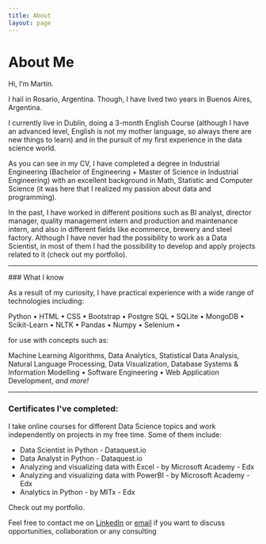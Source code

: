 ```yaml
---
title: About
layout: page
---
```


<h1>About Me</h1>

Hi, I’m Martin.

I hail in Rosario, Argentina. Though, I have lived two years in Buenos Aires, Argentina.

I currently live in Dublin, doing a 3-month English Course (although I have an advanced level, English is not my mother language, so always there are new things to learn) and in the pursuit of my first experience in the data science world.

As you can see in my CV, I have completed a degree in Industrial Engineering (Bachelor of Engineering + Master of Science in Industrial Engineering) with an excellent background in Math, Statistic and Computer Science (it was here that I realized my passion about data and programming).

In the past, I have worked in different positions such as BI analyst, director manager, quality management intern and production and maintenance intern, and also in different fields like ecommerce, brewery and steel factory. Although I have never had the possibility to work as a Data Scientist, in most of them I had the possibility to develop and apply projects related to it (check out my portfolio).

<hr>

### What I know

As a result of my curiosity, I have practical experience with a wide range of technologies including:

Python • HTML • CSS • Bootstrap • Postgre SQL • SQLite • MongoDB • Scikit-Learn • NLTK • Pandas • Numpy • Selenium • 

for use with concepts such as:

Machine Learning Algorithms, Data Analytics, Statistical Data Analysis, Natural Language Processing, Data Visualization, Database Systems & Information Modelling • Software Engineering • Web Application Development, <em>and more!</em>

<hr>

### Certificates I've completed:

I take online courses for different Data Science topics and work independently on projects in my free time. Some of them include:

* Data Scientist in Python - Dataquest.io
* Data Analyst in Python - Dataquest.io
* Analyzing and visualizing data with Excel - by Microsoft Academy - Edx
* Analyzing and visualizing data with PowerBI - by Microsoft Academy - Edx
* Analytics in Python - by MITx - Edx


Check out my portfolio.

Feel free to contact me on [LinkedIn](https://www.linkedin.com/in/pederneramarting) or <a href="mailto:pederneramarting@gmail.com">email</a> if you want to discuss opportunities, collaboration or any consulting 
